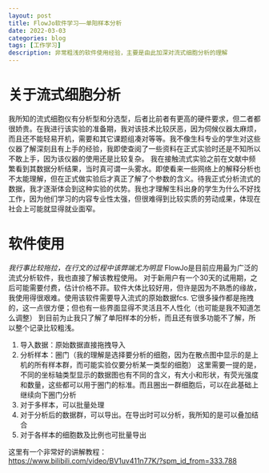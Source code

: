 ```yaml
---
layout: post
title: FlowJo软件学习——单阳样本分析
date: 2022-03-03
categories: blog
tags: [工作学习]
description: 非常粗浅的软件使用经验，主要是由此加深对流式细胞分析的理解
---
```


# 关于流式细胞分析
我所知的流式细胞仪有分析型和分选型，后者比前者有更高的硬件要求，但二者都很娇贵。在我进行该实验的准备期，我对该技术比较厌恶，因为伺候仪器太麻烦，而且还不能轻易开机，需要和其它课题组凑对等等。我不像生科专业的学生对这些仪器了解深刻且有上手的经验，我即使查阅了一些资料在正式实验时还是不知所以不敢上手，因为该仪器的使用还是比较复杂。
我在接触流式实验之前在文献中频繁看到其数据分析结果，当时真可谓一头雾水。即使看来一些网络上的解释分析也不太能理解，但在正式做实验后才真正了解了个参数的含义。待我正式分析流式的数据，我才逐渐体会到这种实验的优势。我也才理解生科出身的学生为什么不好找工作，因为他们学习的内容专业性太强，但很难得到比较实质的劳动成果，体现在社会上可能就显得就业面窄。
# 软件使用
*我行事比较拖拉，在行文的过程中该弊端尤为明显*
FlowJo是目前应用最为广泛的流式分析软件，我也直接了解该教程使用。
对于新用户有一个30天的试用期，之后可能需要付费，估计价格不菲。软件大体比较好用，但许是因为不熟悉的缘故，我使用得很艰难。使用该软件需要导入流式的原始数据fcs.
它很多操作都是拖拽的，这一点很方便；但也有一些界面显得不灵活且不人性化（也可能是我不知道怎么调整）
到目前为止我只了解了单阳样本的分析，而且还有很多功能不了解，所以整个记录比较粗浅。
1. 导入数据：原始数据直接拖拽导入
2. 分析样本：圈门（我的理解是选择要分析的细胞，因为在散点图中显示的是上机的所有样本群，而可能实验仅要分析某一类型的细胞）
这里需要一提的是，不同的坐标轴类型显示的数据图也有不同的含义，有大小和形状，有荧光强度和数量，这些都可以用于圈门的标准。而且圈出一群细胞后，可以在此基础上继续向下圈门分析
3. 对于多样本，可以批量处理
4. 对于分析后的数据群，可以导出。在导出时可以分析，我所知的是可以叠加结合
5. 对于各样本的细胞数及比例也可批量导出

这里有一个非常好的讲解教程：https://www.bilibili.com/video/BV1uv411n77K/?spm_id_from=333.788
